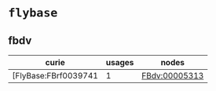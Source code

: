 # `flybase`

## fbdv

| curie                |   usages | nodes                                                         |
|----------------------|----------|---------------------------------------------------------------|
| [FlyBase:FBrf0039741 |        1 | [FBdv:00005313](http://purl.obolibrary.org/obo/FBdv_00005313) |

